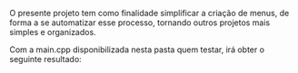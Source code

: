 O presente projeto tem como finalidade simplificar a criação de menus, de forma a se automatizar esse processo, tornando outros projetos mais simples e organizados.

Com a main.cpp disponibilizada nesta pasta quem testar, irá obter o seguinte resultado: